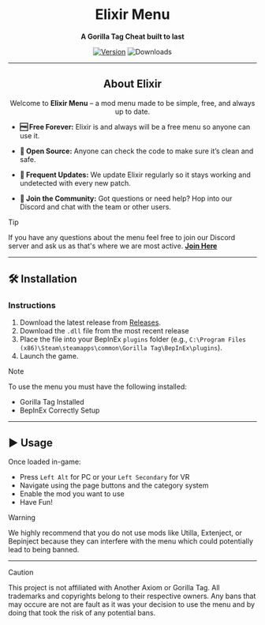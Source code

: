 <div align="center">

# Elixir Menu

**A Gorilla Tag Cheat built to last**

[![Version](https://img.shields.io/github/v/release/menker-cs/Elixir?display_name=release&style=for-the-badge&label=Version&color=%23983DFF)](https://github.com/menker-cs/Elixir/releases)
![Downloads](https://img.shields.io/github/downloads/menker-cs/Elixir/total?style=for-the-badge&color=%23983DFF&cacheBust=1)

---

## About Elixir

Welcome to **Elixir Menu** – a mod menu made to be simple, free, and always up to date.
</div>

* **🆓 Free Forever:**
  Elixir is and always will be a free menu so anyone can use it.
* **📂 Open Source:**
  Anyone can check the code to make sure it’s clean and safe.

* **🔄 Frequent Updates:**
  We update Elixir regularly so it stays working and undetected with every new patch.

* **💬 Join the Community:**
  Got questions or need help? Hop into our Discord and chat with the team or other users.
> [!TIP]
> If you have any questions about the menu feel free to join our Discord server and ask us as that's where we are most active.
> **[Join Here](https://discord.gg/QFeUpmg8vd)**

---

## 🛠️ Installation

### Instructions

1. Download the latest release from [Releases](https://github.com/menker-cs/Elixir/releases).  
2. Download the `.dll` file from the most recent release 
3. Place the file into your BepInEx `plugins` folder (e.g., `C:\Program Files (x86)\Steam\steamapps\common\Gorilla Tag\BepInEx\plugins`).  
4. Launch the game.
   
> [!NOTE]
> To use the menu you must have the following installed:
> * Gorilla Tag Installed
> * BepInEx Correctly Setup

---

## ▶️ Usage

Once loaded in-game:

- Press `Left Alt` for PC or your `Left Secondary` for VR
- Navigate using the page buttons and the category system
- Enable the mod you want to use
- Have Fun!
  
> [!WARNING]
> We highly recommend that you do not use mods like Utilla, Extenject, or Bepinject because they can interfere with the menu which could potentially lead to being banned.
---
> [!CAUTION]
> This project is not affiliated with Another Axiom or Gorilla Tag.
> All trademarks and copyrights belong to their respective owners.
> Any bans that may occure are not are fault as it was your decision to use the menu and by doing that took the risk of any potential bans.
